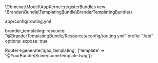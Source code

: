 #
\Obmenat\Model\AppKernel::registerBundles
    new \Brander\Bundle\TemplatingBundle\BranderTemplatingBundle()
    
app/config/routing.yml

brander_templating:
  resource: "@BranderTemplatingBundle/Resources/config/routing.yml"
  prefix: "/api"
  options:
    expose: true
    

Router->generate('ajax_templating', ['template' => '@YourBundle/Some/someTemplate.twig'])